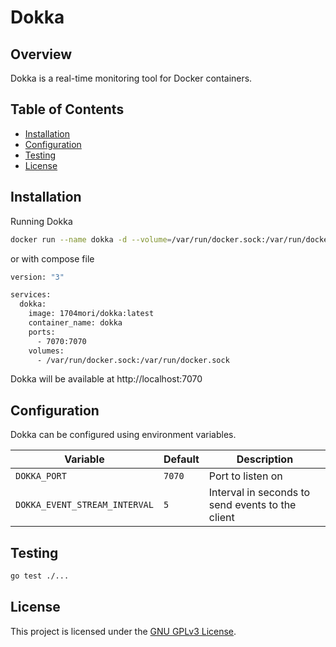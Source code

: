 # Dokka

## Overview

Dokka is a real-time monitoring tool for Docker containers.

## Table of Contents

- [Installation](#installation)
- [Configuration](#configuration)
- [Testing](#testing)
- [License](#license)

## Installation

Running Dokka

```bash
docker run --name dokka -d --volume=/var/run/docker.sock:/var/run/docker.sock -p 7070:7070 1704mori/dokka:latest
```
or with compose file
```bash
version: "3"

services:
  dokka:
    image: 1704mori/dokka:latest
    container_name: dokka
    ports:
      - 7070:7070
    volumes:
      - /var/run/docker.sock:/var/run/docker.sock
```

Dokka will be available at http://localhost:7070

## Configuration

Dokka can be configured using environment variables.

| Variable | Default | Description |
| --- | --- | --- |
| `DOKKA_PORT` | `7070` | Port to listen on |
| `DOKKA_EVENT_STREAM_INTERVAL` | `5` | Interval in seconds to send events to the client |

## Testing

```bash
go test ./...
```

## License

This project is licensed under the [GNU GPLv3 License](LICENSE).

